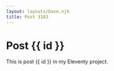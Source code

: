 ```yaml
---
layout: layouts/base.njk
title: Post 3183
---
```


# Post {{ id }}

This is post {{ id }} in my Eleventy project.

